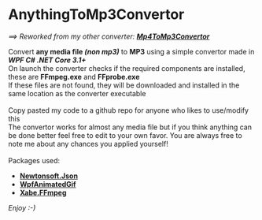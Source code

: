# AnythingToMp3Convertor
*==> Reworked from my other converter: **<a href=https://github.com/ChrisVDB36/Mp4ToMp3Convertor>Mp4ToMp3Convertor</a>***

Convert **any media file *(non mp3)*** to **MP3** using a simple convertor made in ***WPF C# .NET Core 3.1+***<br />
On launch the converter checks if the required components are installed, these are **FFmpeg.exe** and **FFprobe.exe**<br />
If these files are not found, they will be downloaded and installed in the same location as the converter executable
<br />
<br />
Copy pasted my code to a github repo for anyone who likes to use/modify this<br />
The convertor works for almost any media file but if you think anything can be done better feel free to edit to your own favor. You are always free to note me about any chances you applied yourself!
<br />
<br />
Packages used:
 - **<a href=https://github.com/JamesNK/Newtonsoft.Json>Newtonsoft.Json</a>**
 - **<a href=https://github.com/XamlAnimatedGif/WpfAnimatedGif>WpfAnimatedGif</a>**
 - **<a href=https://github.com/tomaszzmuda/Xabe.FFmpeg>Xabe.FFmpeg</a>**

*Enjoy :-)*
